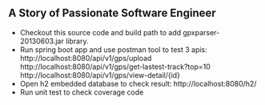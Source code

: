 
## A Story of Passionate Software Engineer
- Checkout this source code and build path to add gpxparser-20130603.jar library.
- Run spring boot app and use postman tool to test 3 apis: 
http://localhost:8080/api/v1/gps/upload
http://localhost:8080/api/v1/gps/get-lastest-track?top=10
http://localhost:8080/api/v1/gps/view-detail/{id}
- Open h2 embedded database to check result: http://localhost:8080/h2/
- Run unit test to check coverage code
